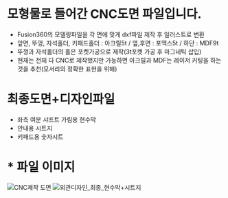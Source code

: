 # 모형물로 들어간 CNC도면 파일입니다. 

- Fusion360의 모델링파일을 각 면에 맞게 dxf파일 제작 후 일러스트로 변환
- 앞면, 뚜껑, 자석홀더, 키패드홀더 : 아크릴5t / 옆,후면 : 포맥스5t / 하단 : MDF9t
- 뚜껑과 자석홀더의 홀은 포켓가공으로 제작(3t포켓 가공 후 마그네틱 삽입)
- 현재는 전체 다 CNC로 제작했지만 가능하면 아크릴과 MDF는 레이저 커팅을 하는 것을 추천(모서리의 정확한 표현을 위해)

# 최종도면+디자인파일
- 좌측 여분 샤프트 가림용 현수막
- 안내용 시트지
- 키패드용 숫자시트

# * 파일 이미지
![CNC제작 도면](https://github.com/user-attachments/assets/834a2619-4bf9-4450-88fe-c8feef1739b6)
![외관디자인_최종_현수막+시트지](https://github.com/user-attachments/assets/59cb0df1-4db6-4b89-ad5c-9eeb0dcd82ee)
